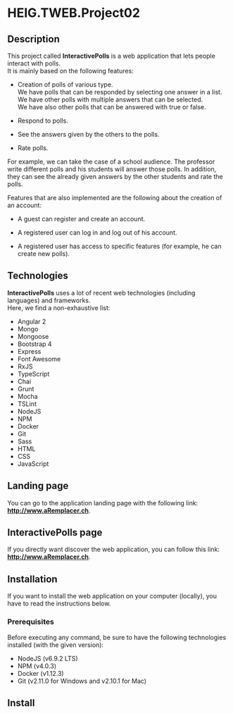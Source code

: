 # HEIG.TWEB.Project02

## Description
This project called **InteractivePolls** is a web application that lets people interact with polls.  
It is mainly based on the following features:

- Creation of polls of various type.  
  We have polls that can be responded by selecting one answer in a list.  
  We have other polls with multiple answers that can be selected.  
  We have also other polls that can be answered with true or false.

- Respond to polls.

- See the answers given by the others to the polls.

- Rate polls.

For example, we can take the case of a school audience. The professor write different polls and his students will answer those polls.
In addition, they can see the already given answers by the other students and rate the polls.

Features that are also implemented are the following about the creation of an account:

- A guest can register and create an account.

- A registered user can log in and log out of his account.

- A registered user has access to specific features (for example, he can create new polls).

## Technologies
**InteractivePolls** uses a lot of recent web technologies (including languages) and frameworks.  
Here, we find a non-exhaustive list:

- Angular 2
- Mongo
- Mongoose
- Bootstrap 4
- Express
- Font Awesome
- RxJS
- TypeScript
- Chai
- Grunt
- Mocha
- TSLint
- NodeJS
- NPM
- Docker
- Git
- Sass
- HTML
- CSS
- JavaScript

## Landing page
You can go to the application landing page with the following link:  
**http://www.aRemplacer.ch**.

## InteractivePolls page
If you directly want discover the web application, you can follow this link:  
**http://www.aRemplacer.ch**.

## Installation
If you want to install the web application on your computer (locally), you have to read the instructions below.

### Prerequisites 
Before executing any command, be sure to have the following technologies installed (with the given version):

- NodeJS (v6.9.2 LTS) 
- NPM (v4.0.3)
- Docker (v1.12.3)
- Git (v2.11.0 for Windows and v2.10.1 for Mac)

## Install
